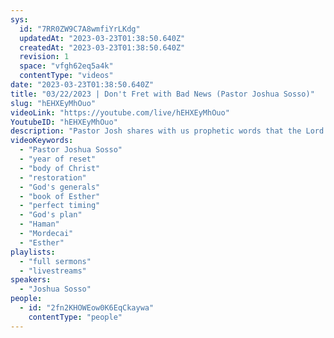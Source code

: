 ```yaml
---
sys:
  id: "7RR0ZW9C7A8wmfiYrLKdg"
  updatedAt: "2023-03-23T01:38:50.640Z"
  createdAt: "2023-03-23T01:38:50.640Z"
  revision: 1
  space: "vfgh62eq5a4k"
  contentType: "videos"
date: "2023-03-23T01:38:50.640Z"
title: "03/22/2023 | Don't Fret with Bad News (Pastor Joshua Sosso)"
slug: "hEHXEyMhOuo"
videoLink: "https://youtube.com/live/hEHXEyMhOuo"
YoutubeID: "hEHXEyMhOuo"
description: "Pastor Josh shares with us prophetic words that the Lord shared with Pastor Cris that the darkness will only last for a short while. He goes on to share the store of Mordecai and Esther in the book of Esther. Mordecai was working when God was positioned to hear an assassination plot against King Xerxes. God used that moment to protect Mordecai when Haman was planning to kill him. God also positioned Esther as the King's wife to tell the King of Haman's plans. However, Esther and Mordecai had to decide in their hearts to do the right thing, even if it was standing up to the King. Like the book of Esther, there was a wicked government oppressing God's people. But God was thinking two steps ahead to position his generals. God is doing the same thing now, so don't pray out of fear, because God will have the last laugh. This sermon was delivered at Freedom Fellowship Church International in San Antonio, TX."
videoKeywords:
  - "Pastor Joshua Sosso"
  - "year of reset"
  - "body of Christ"
  - "restoration"
  - "God's generals"
  - "book of Esther"
  - "perfect timing"
  - "God's plan"
  - "Haman"
  - "Mordecai"
  - "Esther"
playlists:
  - "full sermons"
  - "livestreams"
speakers:
  - "Joshua Sosso"
people:
  - id: "2fn2KHOWEow0K6EqCkaywa"
    contentType: "people"
---
```

